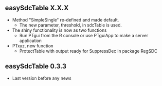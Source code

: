 ## easySdcTable	X.X.X

* Method "SimpleSingle" re-defined and made default. 
  - The new parameter, threshold, in sdcTable is used. 
* The shiny functionality is now as two functions  
  - Run PTgui from the R console or use PTguiApp to make a server application
* PTxyz, new function
  - ProtectTable with output ready for SuppressDec in package RegSDC
  

## easySdcTable	0.3.3

* Last version before any news